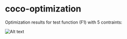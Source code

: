 # coco-optimization

Optimization results for test function (F1) with 5 contraints:

<img title="a title" alt="Alt text" src="https://github.com/Erfan-Mashayekh/coco-optimization/blob/main/images/Figure_1.png">

